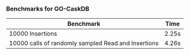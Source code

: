 ### Benchmarks for GO-CaskDB

| Benchmark | Time |
| --------- | ---- |
| 10000 Insertions | 2.25s |
| 10000 calls of randomly sampled Read and Insertions | 4.26s |
